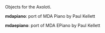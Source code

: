 Objects for the Axoloti.

__mdapiano__: port of MDA Piano by Paul Kellett

__mdaepiano__: port of MDA EPiano by Paul Kellett
